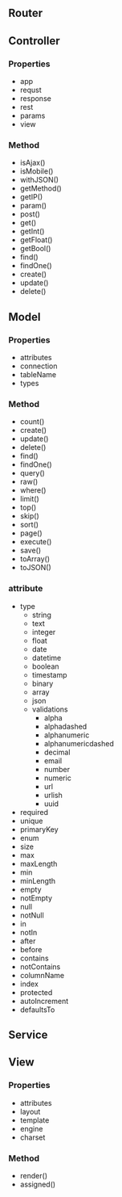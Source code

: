 ## Router

## Controller

### Properties

- app
- requst
- response
- rest
- params
- view

### Method

- isAjax()
- isMobile()
- withJSON()
- getMethod()
- getIP()
- param()
- post()
- get()
- getInt()
- getFloat()
- getBool()
- find()
- findOne()
- create()
- update()
- delete()

## Model

### Properties

- attributes
- connection
- tableName
- types

### Method

- count()
- create()
- update()
- delete()
- find()
- findOne()
- query()
- raw()
- where()
- limit()
- top()
- skip()
- sort()
- page()
- execute()
- save()
- toArray()
- toJSON()

### attribute

- type
  - string
  - text
  - integer
  - float
  - date
  - datetime
  - boolean
  - timestamp
  - binary
  - array
  - json
  - validations
    - alpha
    - alphadashed
    - alphanumeric
    - alphanumericdashed
    - decimal
    - email
    - number
    - numeric
    - url
    - urlish
    - uuid
- required
- unique
- primaryKey
- enum
- size
- max
- maxLength
- min
- minLength
- empty
- notEmpty
- null
- notNull
- in
- notIn
- after
- before
- contains
- notContains
- columnName
- index
- protected
- autoIncrement
- defaultsTo

## Service

## View

### Properties

- attributes
- layout
- template
- engine
- charset

### Method

- render()
- assigned()
